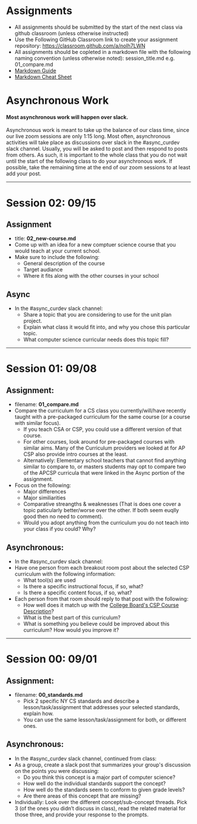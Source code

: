 # Assignments
* All assignments should be submitted by the start of the next class via github classroom (unless otherwise instructed)
* Use the Following GitHub Classroom link to create your assignment repository: https://classroom.github.com/a/nolh7LWN
* All assignments should be copleted in a markdown file with the following naming convention (unless otherwise noted): session_title.md e.g. 01_compare.md
* [Markdown Guide](https://guides.github.com/features/mastering-markdown/)
* [Markdown Cheat Sheet](https://github.com/adam-p/markdown-here/wiki/Markdown-Cheatsheet)

# Asynchronous Work
#### Most asynchronous work will happen over slack.
Asynchronous work is meant to take up the balance of our class time, since our live zoom sessions are only 1:15 long. Most often, asynchronous activities will take place as discussions over slack in the \#async_curdev slack channel. Usually, you will be asked to post and then respond to posts from others. As such, it is important to the whole class that you do not wait until the start of the following class to do your asynchronous work. If possible, take the remaining time at the end of our zoom sessions to at least add your post.

---

# Session 02: 09/15
## Assignment
* title: **02_new-course.md**
* Come up with an idea for a new comptuer science course that you would teach at your current school.
* Make sure to include the following:
  * General description of the course
  * Target audiance
  * Where it fits along with the other courses in your school

## Async
* In the \#async_curdev slack channel:
  * Share a topic that you are considering to use for the unit plan project.
  * Explain what class it would fit into, and why you chose this particular topic.
  * What computer science curricular needs does this topic fill?

---

# Session 01: 09/08
## Assignment:
* filename: **01_compare.md**
* Compare the curriculum for a CS class you currently/will/have recently taught with a pre-packaged curriculum for the same course (or a course with similar focus).
  * If you teach CSA or CSP, you could use a different version of that course.
  * For other courses, look around for pre-packaged courses with similar aims. Many of the Curriculum providers we looked at for AP CSP also provide intro courses at the least.
  * Alternatively: Elementary school teachers that cannot find anything similar to compare to, or masters students may opt to compare two of the APCSP curricula that were linked in the Async portion of the assignment.
* Focus on the following:
  * Major differences
  * Major similiarities
  * Comparative streangths & weaknesses (That is does one cover a topic paticularly better/worse over the other. If both seem euqlly good then no need to comment).
  * Would you adopt anything from the curriculum you do not teach into your class if you could? Why?

## Asynchronous:
* In the \#async_curdev slack channel:
* Have one person from each breakout room post about the selected CSP curriculum with the following information:
  - What tool(s) are used
  - Is there a specific instructional focus, if so, what?
  - Is there a specific content focus, if so, what?
* Each person from that room should reply to that post with the following:
  - How well does it match up with the [College Board's CSP Course Description](https://apcentral.collegeboard.org/media/pdf/ap-computer-science-principles-course-at-a-glance.pdf)?
  - What is the best part of this curriculum?
  - What is something you believe could be improved about this curriculum? How would you improve it?


---

# Session 00: 09/01
## Assignment:
* filename: **00_standards.md**
  * Pick 2 specific NY CS standards and describe a lesson/task/assignment that addresses your selected standards, explain how.
  * You can use the same lesson/task/assignment for both, or different ones.

## Asynchronous:
* In the \#async_curdev slack channel, continued from class:
* As a group, create a slack post that summarizes your group's discussion on the points you were discussing:
  * Do you think this concept is a major part of computer science?
  * How well do the individual standards support the concept?
  * How well do the standards seem to conform to given grade levels?
  * Are there areas of this concept that are missing?
* Individually: Look over the different concept/sub-concept threads. Pick 3 (of the ones you didn’t discuss in class), read the related material for those three, and provide your response to the prompts.
